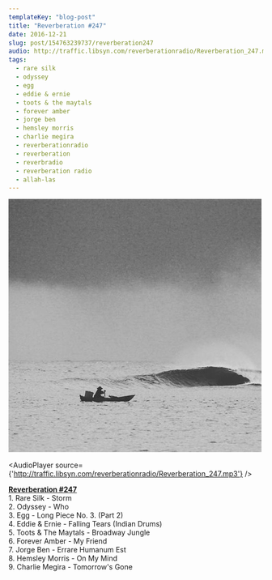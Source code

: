 ```yaml
---
templateKey: "blog-post"
title: "Reverberation #247"
date: 2016-12-21
slug: post/154763239737/reverberation247
audio: http://traffic.libsyn.com/reverberationradio/Reverberation_247.mp3
tags:
  - rare silk
  - odyssey
  - egg
  - eddie & ernie
  - toots & the maytals
  - forever amber
  - jorge ben
  - hemsley morris
  - charlie megira
  - reverberationradio
  - reverberation
  - reverbradio
  - reverberation radio
  - allah-las
---
```


![Reverberation #247](../images/1654ec12e83b4a211e9cbb1d21a9e1c8d15712892dfa75233e038a338822e2d5.jpg)

<AudioPlayer source={'http://traffic.libsyn.com/reverberationradio/Reverberation_247.mp3'} />

<p><b><a href="http://traffic.libsyn.com/reverberationradio/Reverberation_247.mp3">Reverberation #247</a><br /></b>1. Rare Silk - Storm<br />2. Odyssey - Who<br />3. Egg - Long Piece No. 3. (Part 2)<br />4. Eddie &amp; Ernie - Falling Tears (Indian Drums)<br />5. Toots &amp; The Maytals - Broadway Jungle<br />6. Forever Amber - My Friend<br />7. Jorge Ben - Errare Humanum Est<br />8. Hemsley Morris - On My Mind<br />9. Charlie Megira - Tomorrow's Gone</p>
